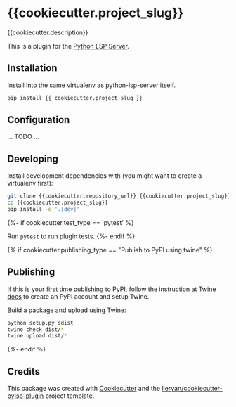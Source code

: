 # {{cookiecutter.project_slug}}

{{cookiecutter.description}}

This is a plugin for the [Python LSP Server](https://github.com/python-lsp/python-lsp-server).

## Installation

Install into the same virtualenv as python-lsp-server itself.

``` bash
pip install {{ cookiecutter.project_slug }}
```

## Configuration

... TODO ...

## Developing

Install development dependencies with (you might want to create a virtualenv first):

``` bash
git clone {{cookiecutter.repository_url}} {{cookiecutter.project_slug}}
cd {{cookiecutter.project_slug}}
pip install -e '.[dev]'
```

{%- if cookiecutter.test_type == 'pytest' %}

Run `pytest` to run plugin tests.
{%- endif %}

{% if cookiecutter.publishing_type == "Publish to PyPI using twine" %}
## Publishing

If this is your first time publishing to PyPI, follow the instruction at [Twine
docs](https://packaging.python.org/guides/distributing-packages-using-setuptools/#create-an-account)
to create an PyPI account and setup Twine.

Build a package and upload using Twine:

``` bash
python setup.py sdist
twine check dist/*
twine upload dist/*
```
{%- endif %}

## Credits

This package was created with
[Cookiecutter](https://github.com/audreyr/cookiecutter) and the
[lieryan/cookiecutter-pylsp-plugin](https://github.com/lieryan/cookiecutter-pylsp-plugin)
project template.
